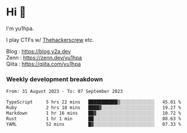 # Hi 👋

I'm yu1hpa.

I play CTFs w/ [Thehackerscrew](https://www.thehackerscrew.team/) etc.

Blog : https://blog.y2a.dev  
Zenn : https://zenn.dev/yu1hpa  
Qiita : https://qiita.com/yu1hpa  

### Weekly development breakdown

<!--START_SECTION:waka-->

```txt
From: 31 August 2023 - To: 07 September 2023

TypeScript     5 hrs 22 mins   ███████████▒░░░░░░░░░░░░░   45.01 %
Ruby           2 hrs 18 mins   ████▓░░░░░░░░░░░░░░░░░░░░   19.27 %
Markdown       1 hr 16 mins    ██▓░░░░░░░░░░░░░░░░░░░░░░   10.72 %
Rust           1 hr 1 min      ██░░░░░░░░░░░░░░░░░░░░░░░   08.63 %
YAML           52 mins         █▓░░░░░░░░░░░░░░░░░░░░░░░   07.33 %
```

<!--END_SECTION:waka-->

